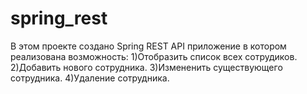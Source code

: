 # spring_rest

В этом проекте создано Spring REST API  приложение в котором реализована возможность:
1)Отобразить список всех сотрудиков. 
2)Добавить нового сотрудника. 
3)Измененить существующего сотрудника.
4)Удаление сотрудника.


